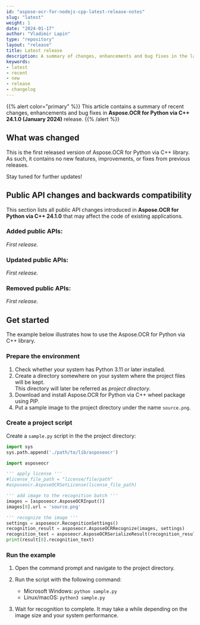 ```yaml
---
id: "aspose-ocr-for-nodejs-cpp-latest-release-notes"
slug: "latest"
weight: 1
date: "2024-01-17"
author: "Vladimir Lapin"
type: "repository"
layout: "release"
title: Latest release
description: A summary of changes, enhancements and bug fixes in the latest release of Aspose.OCR for Python via C++.
keywords:
- latest
- recent
- new
- release
- changelog
---
```


{{% alert color="primary" %}}
This article contains a summary of recent changes, enhancements and bug fixes in **Aspose.OCR for Python via C++ 24.1.0 (January 2024)** release.
{{% /alert %}}

## What was changed

This is the first released version of Aspose.OCR for Python via C++ library. As such, it contains no new features, improvements, or fixes from previous releases.

Stay tuned for further updates!

## Public API changes and backwards compatibility

This section lists all public API changes introduced in **Aspose.OCR for Python via C++ 24.1.0** that may affect the code of existing applications.

### Added public APIs:

_First release._

### Updated public APIs:

_First release._

### Removed public APIs:

_First release._

## Get started

The example below illustrates how to use the Aspose.OCR for Python via C++ library.

### Prepare the environment

1. Check whether your system has Python 3.11 or later installed.
2. Create a directory somewhere on your system where the project files will be kept.  
   This directory will later be referred as _project directory_.
3. Download and install Aspose.OCR for Python via C++ wheel package using PIP.
4. Put a sample image to the project directory under the name `source.png`.

### Create a project script

Create a `sample.py` script in the the project directory:

```python
import sys
sys.path.append('./path/to/lib/asposeocr')

import asposeocr

''' apply license '''
#license_file_path = "license/file/path"
#asposeocr.AsposeOCRSetLicense(license_file_path)

''' add image to the recognition batch '''
images = [asposeocr.AsposeOCRInput()]
images[0].url = 'source.png'

''' recognize the image '''
settings = asposeocr.RecognitionSettings()
recognition_result = asposeocr.AsposeOCRRecognize(images, settings)
recognition_text = asposeocr.AsposeOCRSerializeResult(recognition_result, asposeocr.ExportFormat.text)
print(result[0].recognition_text)
```

### Run the example

1. Open the command prompt and navigate to the project directory.
2. Run the script with the following command:

    - Microsoft Windows: `python sample.py`
    - Linux/macOS: `python3 sample.py`

3. Wait for recognition to complete. It may take a while depending on the image size and your system performance.
